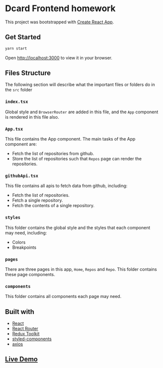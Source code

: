 # Dcard Frontend homework

This project was bootstrapped with [Create React App](https://github.com/facebook/create-react-app).

## Get Started

```bash
yarn start
```

Open [http://localhost:3000](http://localhost:3000) to view it in your browser.

## Files Structure

The following section will describe what the important files or folders do in the `src` folder

### `index.tsx` 

Global style and `BrowserRouter` are added in this file, and the `App` component is rendered in this file also.

### `App.tsx`

This file contains the App component. The main tasks of the App component are:
- Fetch the list of repositories from github.
- Store the list of repositories such that `Repos` page can render the repositories.

### `githubApi.tsx`

This file contains all apis to fetch data from github, including:
- Fetch the list of repositories.
- Fetch a single repository.
- Fetch the contents of a single repository.

### `styles`

This folder contains the global style and the styles that each component may need, including:
- Colors
- Breakpoints

### `pages`

There are three pages in this app, `Home`, `Repos` and `Repo`. This folder contains these page components.

### `components`

This folder contains all components each page may need.

## Built with

- [React](https://github.com/facebook/react)
- [React Router](https://github.com/remix-run/react-router)
- [Redux Toolkit](https://github.com/reduxjs/redux-toolkit)
- [styled-components](https://github.com/styled-components/styled-components)
- [axios](https://github.com/axios/axios)

## [Live Demo](https://dcard-homework.vercel.app/)
